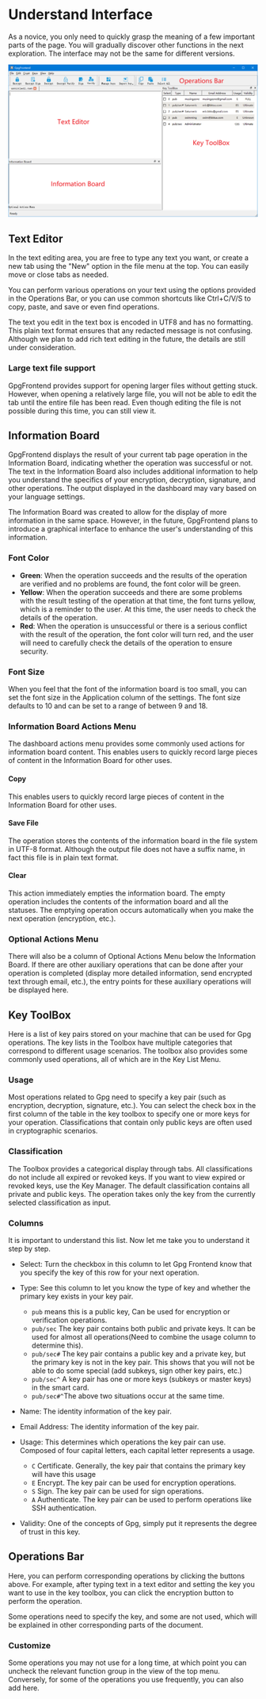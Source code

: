 # Understand Interface

As a novice, you only need to quickly grasp the meaning of a few important parts
of the page. You will gradually discover other functions in the next
exploration. The interface may not be the same for different versions.

![Interface](https://github.com/saturneric/Blob/blob/master/screenshots/interface-introduce.png?raw=true)

## Text Editor

In the text editing area, you are free to type any text you want, or create a
new tab using the "New" option in the file menu at the top. You can easily move
or close tabs as needed.

You can perform various operations on your text using the options provided in
the Operations Bar, or you can use common shortcuts like Ctrl+C/V/S to copy,
paste, and save or even find operations.

The text you edit in the text box is encoded in UTF8 and has no formatting. This
plain text format ensures that any redacted message is not confusing. Although
we plan to add rich text editing in the future, the details are still under
consideration.

### Large text file support

GpgFrontend provides support for opening larger files without getting stuck.
However, when opening a relatively large file, you will not be able to edit the
tab until the entire file has been read. Even though editing the file is not
possible during this time, you can still view it.

## Information Board

GpgFrontend displays the result of your current tab page operation in the
Information Board, indicating whether the operation was successful or not. The
text in the Information Board also includes additional information to help you
understand the specifics of your encryption, decryption, signature, and other
operations. The output displayed in the dashboard may vary based on your
language settings.

The Information Board was created to allow for the display of more information
in the same space. However, in the future, GpgFrontend plans to introduce a
graphical interface to enhance the user's understanding of this information.

### Font Color

- **Green**: When the operation succeeds and the results of the operation are
  verified and no problems are found, the font color will be green.
- **Yellow**: When the operation succeeds and there are some problems with the
  result testing of the operation at that time, the font turns yellow, which is
  a reminder to the user. At this time, the user needs to check the details of
  the operation.
- **Red**: When the operation is unsuccessful or there is a serious conflict
  with the result of the operation, the font color will turn red, and the user
  will need to carefully check the details of the operation to ensure security.

### Font Size

When you feel that the font of the information board is too small, you can set
the font size in the Application column of the settings. The font size defaults
to 10 and can be set to a range of between 9 and 18.

### Information Board Actions Menu

The dashboard actions menu provides some commonly used actions for information
board content. This enables users to quickly record large pieces of content in
the Information Board for other uses.

#### Copy

This enables users to quickly record large pieces of content in the Information
Board for other uses.

#### Save File

The operation stores the contents of the information board in the file system in
UTF-8 format. Although the output file does not have a suffix name, in fact this
file is in plain text format.

#### Clear

This action immediately empties the information board. The empty operation
includes the contents of the information board and all the statuses. The
emptying operation occurs automatically when you make the next operation
(encryption, etc.).

### Optional Actions Menu

There will also be a column of Optional Actions Menu below the Information
Board. If there are other auxiliary operations that can be done after your
operation is completed (display more detailed information, send encrypted text
through email, etc.), the entry points for these auxiliary operations will be
displayed here.

## Key ToolBox

Here is a list of key pairs stored on your machine that can be used for Gpg
operations. The key lists in the Toolbox have multiple categories that
correspond to different usage scenarios. The toolbox also provides some commonly
used operations, all of which are in the Key List Menu.

### Usage

Most operations related to Gpg need to specify a key pair (such as encryption,
decryption, signature, etc.). You can select the check box in the first column
of the table in the key toolbox to specify one or more keys for your operation.
Classifications that contain only public keys are often used in cryptographic
scenarios.

### Classification

The Toolbox provides a categorical display through tabs. All classifications do
not include all expired or revoked keys. If you want to view expired or revoked
keys, use the Key Manager. The default classification contains all private and
public keys. The operation takes only the key from the currently selected
classification as input.

### Columns

It is important to understand this list. Now let me take you to understand it
step by step.

- Select: Turn the checkbox in this column to let Gpg Frontend know that you
  specify the key of this row for your next operation.

- Type: See this column to let you know the type of key and whether the primary
  key exists in your key pair.
  - `pub` means this is a public key, Can be used for encryption or
    verification operations.
  - `pub/sec` The key pair contains both public and private keys. It can be
    used for almost all operations(Need to combine the usage column to
    determine this).
  - `pub/sec#` The key pair contains a public key and a private key, but the
    primary key is not in the key pair. This shows that you will not be able
    to do some special (add subkeys, sign other key pairs, etc.)
  - `pub/sec^` A key pair has one or more keys (subkeys or master keys) in
    the smart card.
  - `pub/sec#^`The above two situations occur at the same time.
- Name: The identity information of the key pair.
- Email Address: The identity information of the key pair.
- Usage: This determines which operations the key pair can use. Composed of four
  capital letters, each capital letter represents a usage.

  - `C` Certificate. Generally, the key pair that contains the primary key
    will have this usage
  - `E` Encrypt. The key pair can be used for encryption operations.
  - `S` Sign. The key pair can be used for sign operations.
  - `A` Authenticate. The key pair can be used to perform operations like SSH
    authentication.

- Validity: One of the concepts of Gpg, simply put it represents the degree of
  trust in this key.

## Operations Bar

Here, you can perform corresponding operations by clicking the buttons above.
For example, after typing text in a text editor and setting the key you want to
use in the key toolbox, you can click the encryption button to perform the
operation.

Some operations need to specify the key, and some are not used, which will be
explained in other corresponding parts of the document.

### Customize

Some operations you may not use for a long time, at which point you can uncheck
the relevant function group in the view of the top menu. Conversely, for some of
the operations you use frequently, you can also add here.
